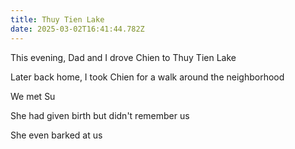 ```yaml
---
title: Thuy Tien Lake
date: 2025-03-02T16:41:44.782Z
---
```


This evening, Dad and I drove Chien to Thuy Tien Lake

Later back home, I took Chien for a walk around the neighborhood

We met Su

She had given birth but didn't remember us

She even barked at us
